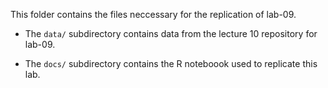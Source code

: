 This folder contains the files neccessary for the replication of lab-09.

* The `data/` subdirectory contains data from the lecture 10 repository for lab-09.

* The `docs/` subdirectory contains the R noteboook used to replicate this lab.